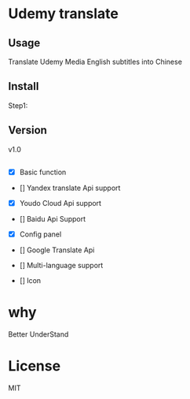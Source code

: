 Udemy translate
====

## Usage

Translate Udemy Media English subtitles into Chinese

## Install
Step1:


## Version

v1.0 

## 

- [x] Basic function

- [] Yandex translate Api support

- [x] Youdo Cloud Api  support

- [] Baidu Api Support

- [x] Config panel

- [] Google Translate Api

- [] Multi-language support

- [] Icon

# why

Better UnderStand

# License

MIT

